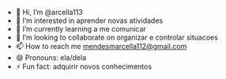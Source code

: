 - 👋 Hi, I’m @arcella113
- 👀 I’m interested in aprender novas atividades
- 🌱 I’m currently learning a me comunicar
- 💞️ I’m looking to collaborate on organizar e controlar situacoes
- 📫 How to reach me mendesmarcella112@gmail.com
- 😄 Pronouns: ela/dela
- ⚡ Fun fact: adquirir novos conhecimentos

<!---
arcella113/arcella113 is a ✨ special ✨ repository because its `README.md` (this file) appears on your GitHub profile.
You can click the Preview link to take a look at your changes.
--->
